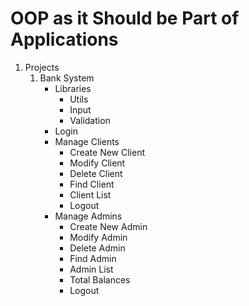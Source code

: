 # OOP as it Should be Part of Applications

1. Projects
    1. Bank System
        - Libraries
            - Utils
            - Input
            - Validation
        - Login
        - Manage Clients
            - Create New Client
            - Modify Client
            - Delete Client
            - Find Client
            - Client List
            - Logout
        - Manage Admins
            - Create New Admin
            - Modify Admin
            - Delete Admin
            - Find Admin
            - Admin List
            - Total Balances
            - Logout